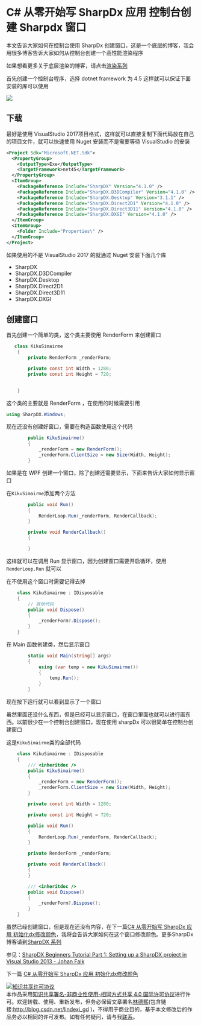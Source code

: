 
# C# 从零开始写 SharpDx 应用 控制台创建 Sharpdx 窗口

本文告诉大家如何在控制台使用 SharpDx 创建窗口，这是一个底层的博客，我会用很多博客告诉大家如何从控制台创建一个高性能渲染程序

<!--more-->


<div id="toc"></div>
<!-- 标签：C#,D2D,DirectX,SharpDX,Direct2D,渲染 -->

如果想看更多关于底层渲染的博客，请点击[渲染系列](https://lindexi.github.io/lindexi/post/D2D.html )

首先创建一个控制台程序，选择 dotnet framework 为 4.5 这样就可以保证下面安装的库可以使用

<!-- ![](image/C# 控制台创建 Sharpdx 窗口/C# 控制台创建 Sharpdx 窗口0.png) -->

![](http://image.acmx.xyz/lindexi%2F2018618211811713.jpg)

## 下载

最好是使用 VisualStudio 2017项目格式，这样就可以直接复制下面代码放在自己的项目文件，就可以快速使用 Nuget 安装而不是需要等待 VisualStudio 的安装

```xml
<Project Sdk="Microsoft.NET.Sdk">
  <PropertyGroup>
    <OutputType>Exe</OutputType>
    <TargetFramework>net45</TargetFramework>
  </PropertyGroup>
  <ItemGroup>
    <PackageReference Include="SharpDX" Version="4.1.0" />
    <PackageReference Include="SharpDX.D3DCompiler" Version="4.1.0" />
    <PackageReference Include="SharpDX.Desktop" Version="3.1.1" />
    <PackageReference Include="SharpDX.Direct2D1" Version="4.1.0" />
    <PackageReference Include="SharpDX.Direct3D11" Version="4.1.0" />
    <PackageReference Include="SharpDX.DXGI" Version="4.1.0" />
  </ItemGroup>
  <ItemGroup>
    <Folder Include="Properties\" />
  </ItemGroup>
</Project>
```

如果使用的不是 VisualStudio 2017 的就通过 Nuget 安装下面几个库


- SharpDX
- SharpDX.D3DCompiler
- SharpDX.Desktop
- SharpDX.Direct2D1
- SharpDX.Direct3D11
- SharpDX.DXGI

## 创建窗口

首先创建一个简单的类，这个类主要使用 RenderForm 来创建窗口

```csharp
   class KikuSimairme 
    {
        private RenderForm _renderForm;

        private const int Width = 1280;
        private const int Height = 720;

       
    }
```

这个类的主要就是 RenderForm ，在使用的时候需要引用

```csharp
using SharpDX.Windows;

```

现在还没有创建好窗口，需要在构造函数使用这个代码

```csharp
        public KikuSimairme()
        {
            _renderForm = new RenderForm();
            _renderForm.ClientSize = new Size(Width, Height);
        }
```

如果是在 WPF 创建一个窗口，除了创建还需要显示，下面来告诉大家如何显示窗口

在`KikuSimairme`添加两个方法

```csharp
        public void Run()
        {
            RenderLoop.Run(_renderForm, RenderCallback);
        }

        private void RenderCallback()
        {

        }
```

这样就可以在调用 Run 显示窗口，因为创建窗口需要开启循环，使用 `RenderLoop.Run` 就可以

在不使用这个窗口时需要记得去掉

```csharp
    class KikuSimairme : IDisposable
    {
    	// 其他代码
    	public void Dispose()
        {
            _renderForm?.Dispose();
        }
    }
```

在 Main 函数创建类，然后显示窗口

```csharp
        static void Main(string[] args)
        {
            using (var temp = new KikuSimairme())
            {
                temp.Run();
            }
        }
```

现在按下运行就可以看到显示了一个窗口

虽然里面还没什么东西，但是已经可以显示窗口，在窗口里面也就可以进行画东西。以前很少在一个控制台创建窗口，现在使用 sharpDx 可以很简单在控制台创建窗口

这是`KikuSimairme`类的全部代码

```csharp
    class KikuSimairme : IDisposable
    {
        /// <inheritdoc />
        public KikuSimairme()
        {
            _renderForm = new RenderForm();
            _renderForm.ClientSize = new Size(Width, Height);
        }

        private const int Width = 1280;

        private const int Height = 720;

        public void Run()
        {
            RenderLoop.Run(_renderForm, RenderCallback);
        }

        private RenderForm _renderForm;

        private void RenderCallback()
        {
        }

        /// <inheritdoc />
        public void Dispose()
        {
            _renderForm?.Dispose();
        }
    }

```

虽然已经创建窗口，但是现在还没有内容，在下一篇[C# 从零开始写 SharpDx 应用 初始化dx修改颜色](https://lindexi.oschina.io/lindexi/post/C-%E4%BB%8E%E9%9B%B6%E5%BC%80%E5%A7%8B%E5%86%99-SharpDx-%E5%BA%94%E7%94%A8-%E5%88%9D%E5%A7%8B%E5%8C%96dx%E4%BF%AE%E6%94%B9%E9%A2%9C%E8%89%B2.html )，我将会告诉大家如何在这个窗口修改颜色。更多SharpDx博客请到[SharpDX 系列](https://lindexi.github.io/lindexi/post/sharpdx.html )

参见：[SharpDX Beginners Tutorial Part 1: Setting up a SharpDX project in Visual Studio 2013 - Johan Falk](http://www.johanfalk.eu/blog/sharpdx-tutorial-part-1-setting-up-a-sharpdx-project-in-visual-studio-2013 )

下一篇 [C# 从零开始写 SharpDx 应用 初始化dx修改颜色](https://lindexi.oschina.io/lindexi/post/C-%E4%BB%8E%E9%9B%B6%E5%BC%80%E5%A7%8B%E5%86%99-SharpDx-%E5%BA%94%E7%94%A8-%E5%88%9D%E5%A7%8B%E5%8C%96dx%E4%BF%AE%E6%94%B9%E9%A2%9C%E8%89%B2.html )





<a rel="license" href="http://creativecommons.org/licenses/by-nc-sa/4.0/"><img alt="知识共享许可协议" style="border-width:0" src="https://licensebuttons.net/l/by-nc-sa/4.0/88x31.png" /></a><br />本作品采用<a rel="license" href="http://creativecommons.org/licenses/by-nc-sa/4.0/">知识共享署名-非商业性使用-相同方式共享 4.0 国际许可协议</a>进行许可。欢迎转载、使用、重新发布，但务必保留文章署名[林德熙](http://blog.csdn.net/lindexi_gd)(包含链接:http://blog.csdn.net/lindexi_gd )，不得用于商业目的，基于本文修改后的作品务必以相同的许可发布。如有任何疑问，请与我[联系](mailto:lindexi_gd@163.com)。